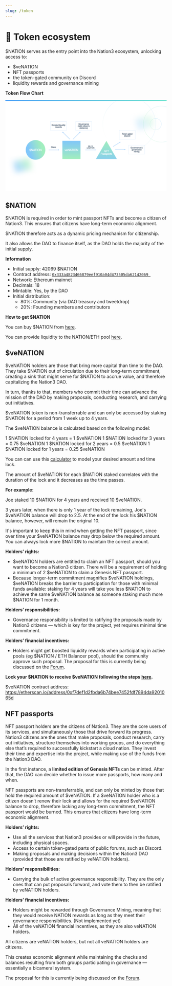 ```yaml
---
slug: /token
---
```

# 🔄 Token ecosystem



$NATION serves as the entry point into the Nation3 ecosystem, unlocking access to: 

- $veNATION 
- NFT passports 
- the token-gated community on Discord
- liquidity rewards and governance mining

**Token Flow Chart**

![token flow chart](/img/Token_flow_chart.png "")

## $NATION
$NATION is required in order to mint passport NFTs and become a citizen of Nation3. This ensures that citizens have long-term economic alignment.

$NATION therefore acts as a dynamic pricing mechanism for citizenship.

It also allows the DAO to finance itself, as the DAO holds the majority of the initial supply.

**Information**

- Initial supply: 42069 $NATION
- Contract address: [`0x333a4823466879eef910a04d473505da62142069 `](https://etherscan.io/token/0x333a4823466879eef910a04d473505da62142069)
- Network: Ethereum mainnet
- Decimals: 18
- Mintable: Yes, by the DAO
- Initial distribution:
  - 80%: Community (via DAO treasury and tweetdrop)
  - 20%: Founding members and contributors

**How to get $NATION**

You can buy $NATION from [here](https://app.balancer.fi/#/trade/ether/0x333a4823466879eef910a04d473505da62142069).

You can provide liquidity to the NATION/ETH pool [here](https://app.balancer.fi/#/pool/0x0bf37157d30dfe6f56757dcadff01aed83b08cd600020000000000000000019a).

## $veNATION
$veNATION holders are those that bring more capital than time to the DAO. They take $NATION out of circulation due to their long-term commitment, creating a sink that might serve for $NATION to accrue value, and therefore capitalizing the Nation3 DAO.

In turn, thanks to that, members who commit their time can advance the mission of the DAO by making proposals, conducting research, and carrying out initiatives.

$veNATION token is non-transferrable and can only be accessed by staking $NATION for a period from 1 week up to 4 years.

The $veNATION balance is calculated based on the following model: 

1 $NATION locked for 4 years = 1 $veNATION
1 $NATION locked for 3 years = 0.75 $veNATION
1 $NATION locked for 2 years = 0.5 $veNATION
1 $NATION locked for 1 years = 0.25 $veNATION

You can can use this [calculator](https://app.nation3.org/lock) to model your desired amount and time lock. 

The amount of $veNATION for each $NATION staked correlates with the duration of the lock and it decreases as the time passes. 

**For example:**

Joe staked 10 $NATION for 4 years and received 10 $veNATION. 

3 years later, when there is only 1 year of the lock remaining, Joe's $veNATION balance will drop to 2.5. At the end of the lock his $NATION balance, however, will remain the original 10.

It's important to keep this in mind when getting the NFT passport, since over time your $veNATION balance may drop below the required amount. You can always lock more $NATION to maintain the correct amount. 

**Holders’ rights:**

- $veNATION holders are entitled to claim an NFT passport, should you want to become a Nation3 citizen. There will be a requirement of holding a minimum of 2 $veNATION to claim a Genesis NFT passport.
- Because longer-term commitment magnifies $veNATION holdings, $veNATION breaks the barrier to participation for those with minimal funds available: staking for 4 years will take you less $NATION to achieve the same $veNATION balance as someone staking much more $NATION for 1 month.

**Holders’ responsibilities:** 

- Governance responsibility is limited to ratifying the proposals made by Nation3 citizens — which is key for the project, yet requires minimal time commitment.

**Holders’ financial incentives:** 

- Holders might get boosted liquidity rewards when participating in active pools (eg $NATION / ETH Balancer pool), should the community approve such proposal. The proposal for this is currently being discussed on the [Forum](https://forum.nation3.org/t/proposal-to-launch-liquidity-rewards/25).

**Lock your $NATION to receive $veNATION following the steps [here](https://app.nation3.org/lock).**

$veNATION contract address: [https://etherscan.io/address/0xf7def1d2fbda6b74bee7452fdf7894da9201065d
](https://etherscan.io/address/0xf7def1d2fbda6b74bee7452fdf7894da9201065d)

## NFT passports

NFT passport holders are the citizens of Nation3. They are the core users of its services, and simultaneously those that drive forward its progress. Nation3 citizens are the ones that make proposals, conduct research, carry out initiatives, structure themselves into working groups, and do everything else that’s required to successfully kickstart a cloud nation. They invest their time and expertise into the project, while making use of the funds from the Nation3 DAO.

In the first instance, a **limited edition of Genesis NFTs** can be minted. After that, the DAO can decide whether to issue more passports, how many and when.

NFT passports are non-transferrable, and can only be minted by those that hold the required amount of $veNATION. If a $veNATION holder who is a citizen doesn’t renew their lock and allows for the required $veNATION balance to drop, therefore lacking any long-term commitment, the NFT passport would be burned. This ensures that citizens have long-term economic alignment.

**Holders’ rights:** 

- Use all the services that Nation3 provides or will provide in the future, including physical spaces.
- Access to certain token-gated parts of public forums, such as Discord.
- Making proposals and making decisions within the Nation3 DAO (provided that those are ratified by veNATION holders).

**Holders’ responsibilities:** 

- Carrying the bulk of active governance responsibility. They are the only ones that can put proposals forward, and vote them to then be ratified by veNATION holders.

**Holders’ financial incentives:** 

- Holders might be rewarded through Governance Mining, meaning that they would receive NATION rewards as long as they meet their governance responsibilities. (Not implemented yet)
- All of the veNATION financial incentives, as they are also veNATION holders.

All citizens are veNATION holders, but not all veNATION holders are citizens.

This creates economic alignment while maintaining the checks and balances resulting from both groups participating in governance — essentially a bicameral system.

The proposal for this is currently being discussed on the [Forum](https://forum.nation3.org/t/proposal-to-issue-genesis-nft-passports/26).